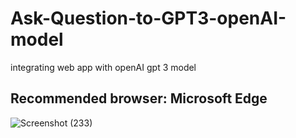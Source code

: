 # Ask-Question-to-GPT3-openAI-model
integrating web app with  openAI gpt 3 model

## Recommended browser: Microsoft Edge



![Screenshot (233)](https://user-images.githubusercontent.com/99867142/186810036-268646df-85f8-40f7-bea0-d54c97d13a90.png)


